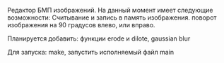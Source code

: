 Редактор БМП изображений. 
На данный момент имеет следующие возможности:
Считывание и запись в память изображения.
поворот изображения на 90 градусов влево, или вправо.

Планируется добавить:
функции erode и dilote, 
gaussian blur

Для запуска:
	make,
	запустить исполняемый файл main


